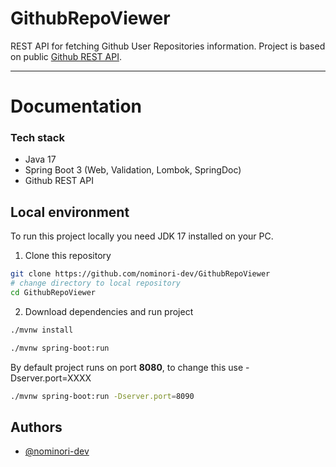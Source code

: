 # GithubRepoViewer

REST API for fetching Github User Repositories information. Project is based on 
public [Github REST API](https://docs.github.com/en/rest?apiVersion=2022-11-28).
___

# Documentation

### Tech stack

- Java 17
- Spring Boot 3 (Web, Validation, Lombok, SpringDoc)
- Github REST API

## Local environment

To run this project locally you need JDK 17 installed on your PC.

1. Clone this repository
```bash
git clone https://github.com/nominori-dev/GithubRepoViewer
# change directory to local repository
cd GithubRepoViewer
```

2. Download dependencies and run project
```bash
./mvnw install 

./mvnw spring-boot:run
```

By default project runs on port **8080**, to change this use -Dserver.port=XXXX
```bash
./mvnw spring-boot:run -Dserver.port=8090
```


## Authors

- [@nominori-dev](https://www.github.com/nominori-dev)